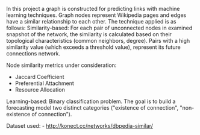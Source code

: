 In this project a graph is constructed for predicting links with machine learning techniques. 
Graph nodes represent Wikipedia pages and edges have a similar relationship to each other.
The technique applied is as follows:
  Similarity-based: For each pair of unconnected nodes in
  examined snapshot of the network, the similarity is calculated
  based on their topological characteristics (common neighbors, degree). Pairs with a high similarity value (which exceeds
  a threshold value), represent its future connections
  network.
  
  Node similarity metrics under consideration:
  - Jaccard Coefficient
  - Preferential Attachment
  - Resource Allocation
  
  Learning-based: Binary classification problem. The goal is to build a forecasting model
  two distinct categories ("existence of connection", "non-existence of connection").
  
  Dataset used:
    - http://konect.cc/networks/dbpedia-similar/
